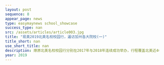 ```yaml
---
layout: post
sequence: 8
appear_page: news
type: easymaynews school_showcase
success_type: nan
src: /assets/articles/article003.jpg
title: "易美2019北美名校校园行，遍访加州各大院校(一)"
title_short: nan
use_short_title: nan
description: 燎原北美名校校园行分别在2017年与2018年连续成功举办，行程覆盖北美近40多所高校，包括哈佛大学、宾夕法尼亚大学、康奈尔大学、加州伯克利分校、纽约大学、波士顿大学等美国顶级名校，横跨美国中部、西部与东部的各主要城市，吸引超过百家企业关注，参与活动人数超过万人，已成为每年北美企业与高校学生交流的品牌项目。
year: 2019
---
```


